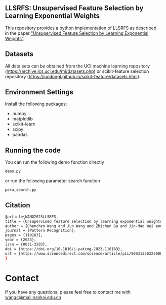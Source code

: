 ## LLSRFS: Unsupervised Feature Selection by Learning Exponential Weights
This repository provides a python implementation of LLSRFS as described in the paper ["Unsupervised Feature Selection by Learning Exponential Weights"](https://www.sciencedirect.com/science/article/abs/pii/S0031320323008804).

## Datasets
All data sets can be obtained from the UCI machine learning repository (https://archive.ics.uci.edu/ml/datasets.php) or scikit-feature selection repository (https://jundongl.github.io/scikit-feature/datasets.html).

## Environment Settings
Install the following packages:

- numpy
- matplotlib
- scikit-learn
- scipy
- pandas

## Running the code
You can run the following demo function directly
```sh
demo.py
```
or run the following parameter search function
```sh
para_search.py
```

## Citation
```sh
@article{WANG2023LLSRFS,
title = {Unsupervised feature selection by learning exponential weights},
author = {Chenchen Wang and Jun Wang and Zhichen Gu and Jin-Mao Wei and Jian Liu},
journal = {Pattern Recognition},
pages = {110183},
year = {2023},
issn = {0031-3203},
doi = {https://doi.org/10.1016/j.patcog.2023.110183},
url = {https://www.sciencedirect.com/science/article/pii/S0031320323008804}
}
```
# Contact
If you have any questions, please feel free to contact me with wangc@mail.nankai.edu.cn

